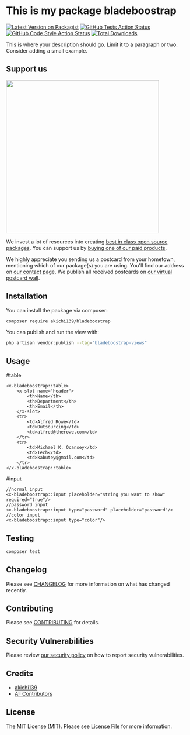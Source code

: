 # This is my package bladeboostrap

[![Latest Version on Packagist](https://img.shields.io/packagist/v/akichi139/bladeboostrap.svg?style=flat-square)](https://packagist.org/packages/akichi139/bladeboostrap)
[![GitHub Tests Action Status](https://img.shields.io/github/actions/workflow/status/akichi139/bladeboostrap/run-tests.yml?branch=main&label=tests&style=flat-square)](https://github.com/akichi139/bladeboostrap/actions?query=workflow%3Arun-tests+branch%3Amain)
[![GitHub Code Style Action Status](https://img.shields.io/github/actions/workflow/status/akichi139/bladeboostrap/fix-php-code-style-issues.yml?branch=main&label=code%20style&style=flat-square)](https://github.com/akichi139/bladeboostrap/actions?query=workflow%3A"Fix+PHP+code+style+issues"+branch%3Amain)
[![Total Downloads](https://img.shields.io/packagist/dt/akichi139/bladeboostrap.svg?style=flat-square)](https://packagist.org/packages/akichi139/bladeboostrap)

This is where your description should go. Limit it to a paragraph or two. Consider adding a small example.

## Support us

[<img src="https://github-ads.s3.eu-central-1.amazonaws.com/bladeboostrap.jpg?t=1" width="419px" />](https://spatie.be/github-ad-click/bladeboostrap)

We invest a lot of resources into creating [best in class open source packages](https://spatie.be/open-source). You can support us by [buying one of our paid products](https://spatie.be/open-source/support-us).

We highly appreciate you sending us a postcard from your hometown, mentioning which of our package(s) you are using. You'll find our address on [our contact page](https://spatie.be/about-us). We publish all received postcards on [our virtual postcard wall](https://spatie.be/open-source/postcards).

## Installation

You can install the package via composer:

```bash
composer require akichi139/bladeboostrap
```

You can publish and run the view with:

```bash
php artisan vendor:publish --tag="bladeboostrap-views"
```

## Usage

#table

```
<x-bladeboostrap::table>
    <x-slot name="header">
        <th>Name</th>
        <th>Department</th>
        <th>Email</th>
    </x-slot>
    <tr>
        <td>Alfred Rowe</td>
        <td>Outsourcing</td>
        <td>alfred@therowe.com</td>
    </tr>
    <tr>
        <td>Michael K. Ocansey</td>
        <td>Tech</td>
        <td>kabutey@gmail.com</td>
    </tr>
</x-bladeboostrap::table>
```

#input

```
//normal input
<x-bladeboostrap::input placeholder="string you want to show" required="true"/>
//password input
<x-bladeboostrap::input type="password" placeholder="password"/>
//color input
<x-bladeboostrap::input type="color"/>
```

## Testing

```bash
composer test
```

## Changelog

Please see [CHANGELOG](CHANGELOG.md) for more information on what has changed recently.

## Contributing

Please see [CONTRIBUTING](CONTRIBUTING.md) for details.

## Security Vulnerabilities

Please review [our security policy](../../security/policy) on how to report security vulnerabilities.

## Credits

- [akichi139](https://github.com/akichi139)
- [All Contributors](../../contributors)

## License

The MIT License (MIT). Please see [License File](LICENSE.md) for more information.
